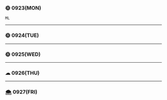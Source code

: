 
### 🌞 0923(MON)
    ML   
---

### 🌞 0924(TUE)
    
---

### 🌞 0925(WED)
    
---

### ☁ 0926(THU)
    
---

### 🌨 0927(FRI)
    

